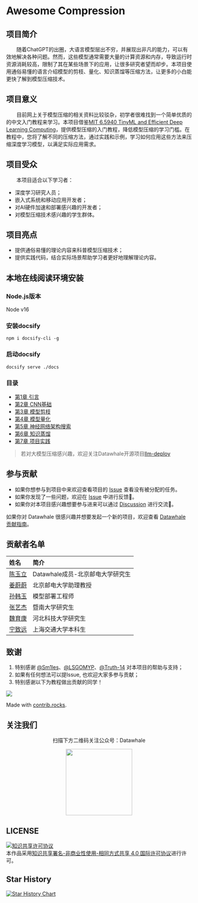 # Awesome Compression


## 项目简介

&emsp;&emsp;随着ChatGPT的出圈，大语言模型层出不穷，并展现出非凡的能力，可以有效地解决各种问题。然而，这些模型通常需要大量的计算资源和内存，导致运行时资源消耗较高，限制了其在某些场景下的应用，让很多研究者望而却步。本项目使用通俗易懂的语言介绍模型的剪枝、量化、知识蒸馏等压缩方法，让更多的小白能更快了解到模型压缩技术。

## 项目意义

&emsp;&emsp;目前网上关于模型压缩的相关资料比较驳杂，初学者很难找到一个简单优质的的中文入门教程来学习。本项目借鉴[MIT 6.5940 TinyML and Efficient Deep Learning Computing](https://hanlab.mit.edu/courses/2023-fall-65940)，提供模型压缩的入门教程，降低模型压缩的学习门槛。在教程中，您将了解不同的压缩方法，通过实践和示例，学习如何应用这些方法来压缩深度学习模型，以满足实际应用需求。


## 项目受众

&emsp;&emsp;本项目适合以下学习者：

- 深度学习研究人员；
- 嵌入式系统和移动应用开发者；
- 对AI硬件加速和部署感兴趣的开发者；
- 对模型压缩技术感兴趣的学生群体。

## 项目亮点

- 提供通俗易懂的理论内容来科普模型压缩技术；
- 提供实践代码，结合实际场景帮助学习者更好地理解理论内容。

## 本地在线阅读环境安装
### Node.js版本

Node v16

### 安装docsify
```shell
npm i docsify-cli -g
```


### 启动docsify
```shell
docsify serve ./docs
```

### 目录

- [第1章 引言](https://datawhalechina.github.io/awesome-compression/#/ch01/ch01)
- [第2章 CNN基础](https://datawhalechina.github.io/awesome-compression/#/ch02/ch02)
- [第3章 模型剪枝](https://datawhalechina.github.io/awesome-compression/#/ch03/ch03)
- [第4章 模型量化](https://datawhalechina.github.io/awesome-compression/#/ch04/ch04)
- [第5章 神经网络架构搜索](https://datawhalechina.github.io/awesome-compression/#/ch05/ch05)
- [第6章 知识蒸馏](https://datawhalechina.github.io/awesome-compression/#/ch06/ch06)
- [第7章 项目实践](https://datawhalechina.github.io/awesome-compression/#/ch07/ch07)

> 若对大模型压缩感兴趣，欢迎关注Datawhale开源项目[llm-deploy](https://datawhalechina.github.io/llm-deploy)

## 参与贡献

- 如果你想参与到项目中来欢迎查看项目的 [Issue]() 查看没有被分配的任务。
- 如果你发现了一些问题，欢迎在 [Issue]() 中进行反馈🐛。
- 如果你对本项目感兴趣想要参与进来可以通过 [Discussion]() 进行交流💬。

如果你对 Datawhale 很感兴趣并想要发起一个新的项目，欢迎查看 [Datawhale 贡献指南](https://github.com/datawhalechina/DOPMC#%E4%B8%BA-datawhale-%E5%81%9A%E5%87%BA%E8%B4%A1%E7%8C%AE)。

## 贡献者名单

| 姓名 |  简介 |
| :----| :---- |
| [陈玉立](https://github.com/ironartisan)  | Datawhale成员-北京邮电大学研究生 |
| [姜蔚蔚](https://jwwthu.github.io) |  北京邮电大学助理教授 |
| [孙韩玉](https://github.com/sunhanyu714) |  模型部署工程师 |
| [张艺杰](https://github.com/Wings236) |  暨南大学研究生 |
| [魏育康](https://github.com/JinYu1998)    | 河北科技大学研究生 |
| [宁致远](https://github.com/telegraph-pole-head)| 上海交通大学本科生 |

## 致谢

1. 特别感谢 [@Sm1les](https://github.com/Sm1les)、[@LSGOMYP](https://github.com/LSGOMYP)、[@Truth-14](https://github.com/Truth-14) 对本项目的帮助与支持；
2. 如果有任何想法可以提Issue, 也欢迎大家多参与贡献；
3. 特别感谢以下为教程做出贡献的同学！

<a href="https://datawhalechina.github.io/awesome-compression/graphs/contributors">
  <img src="https://contrib.rocks/image?repo=datawhalechina/awesome-compression" />
</a>

Made with [contrib.rocks](https://contrib.rocks).




## 关注我们

<div align=center>
<p>扫描下方二维码关注公众号：Datawhale</p>
<img src="https://raw.githubusercontent.com/datawhalechina/pumpkin-book/master/res/qrcode.jpeg" width = "180" height = "180">
</div>

## LICENSE

<a rel="license" href="http://creativecommons.org/licenses/by-nc-sa/4.0/"><img alt="知识共享许可协议" style="border-width:0" src="https://img.shields.io/badge/license-CC%20BY--NC--SA%204.0-lightgrey" /></a><br />本作品采用<a rel="license" href="http://creativecommons.org/licenses/by-nc-sa/4.0/">知识共享署名-非商业性使用-相同方式共享 4.0 国际许可协议</a>进行许可。

## Star History

[![Star History Chart](https://api.star-history.com/svg?repos=datawhalechina/awesome-compression&type=Date)](https://star-history.com/#datawhalechina/awesome-compression)  